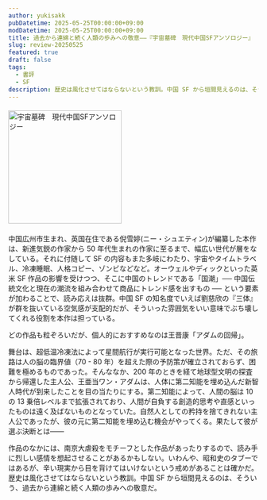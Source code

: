 ```yaml
---
author: yukisakk
pubDatetime: 2025-05-25T00:00:00+09:00
modDatetime: 2025-05-25T00:00:00+09:00
title: 過去から連綿と続く人類の歩みへの敬意——『宇宙墓碑　現代中国SFアンソロジー』
slug: review-20250525
featured: true
draft: false
tags:
  - 書評
  - SF
description: 歴史は風化させてはならないという教訓。中国 SF から垣間見えるのは、そういう、過去から連綿と続く人類の歩みへの敬意だ。
---
```


<div style="margin: 20px 0">
<a href="https://www.amazon.co.jp/dp/4150124787/ref=nosim?tag=revbooks084-22" class="inline-block" style="margin: 0; padding: 0; border-width: 0;">     
<img src="https://images-na.ssl-images-amazon.com/images/P/4150124787.09.LZZZZZZZ.jpg" alt="宇宙墓碑　現代中国SFアンソロジー" style="width: 228px; height: auto; border-radius: 0; margin: 0; padding: 0;"> 
</a>
</div>

中国広州市生まれ、英国在住である倪雪婷(ニー・シュエティン)が編纂した本作は、新進気鋭の作家から 50 年代生まれの作家に至るまで、幅広い世代が層をなしている。それに付随して SF の内容もまた多岐にわたり、宇宙やタイムトラベル、冷凍睡眠、人格コピー、ゾンビなどなど。オーウェルやディックといった英米 SF 作品の影響を受けつつ、そこに中国のトレンドである「国潮」── 中国伝統文化と現在の潮流を組み合わせて商品にトレンド感を出すもの ── という要素が加わることで、読み応えは抜群。中国 SF の知名度でいえば劉慈欣の『三体』が群を抜いている空気感が支配的だが、そういった雰囲気をいい意味でぶち壊してくれる役割を本作は担っている。

どの作品も粒ぞろいだが、個人的におすすめなのは王晋康「アダムの回帰」。

舞台は、超低温冷凍法によって星間航行が実行可能となった世界。ただ、その旅路は人の脳の臨界値（70 - 80 年）を超えた際の予防策が確立されておらず、困難を極めるものであった。そんななか、200 年のときを経て地球型文明の探査から帰還した主人公、王亜当ワン・アダムは、人体に第二知能を埋め込んだ新智人時代が到来したことを目の当たりにする。第二知能によって、人間の脳は 10 の 13 乗倍レベルまで拡張されており、人間が自負する創造的思考や直感といったものは遠く及ばないものとなっていた。自然人としての矜持を捨てきれない主人公であったが、彼の元に第二知能を埋め込む機会がやってくる。果たして彼が選ぶ決断とは——

作品のなかには、南京大虐殺をモチーフとした作品があったりするので、読み手に烈しい感情を想起させることがあるかもしない。いわんや、昭和史のタブーではあるが、辛い現実から目を背けてはいけないという戒めがあることは確かだ。歴史は風化させてはならないという教訓。中国 SF から垣間見えるのは、そういう、過去から連綿と続く人類の歩みへの敬意だ。
